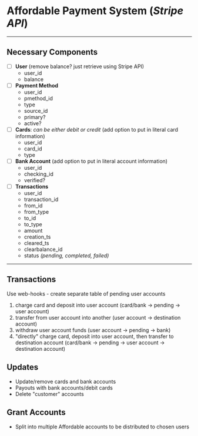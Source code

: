 # Affordable Payment System (*Stripe API*)

***

## Necessary Components

* [ ] **User** (remove balance? just retrieve using Stripe API)
  - user_id
  - balance
* [ ] **Payment Method**
  * user_id
  * pmethod_id
  * type
  * source_id
  * primary?
  * active?
* [ ] **Cards**: *can be either debit or credit* (add option to put in literal card information)
  * user_id
  * card_id
  * type
* [ ] **Bank Account** (add option to put in literal account information)
  * user_id
  * checking_id
  * verified?
* [ ] **Transactions**
  - user_id
  - transaction_id
  - from_id
  - from_type
  - to_id
  - to_type
  - amount
  - creation_ts
  - cleared_ts
  - clearbalance_id
  - status *(pending, completed, failed)*

---

## Transactions

Use web-hooks - create separate table of pending user accounts

1. charge card and deposit into user account (card/bank -> pending -> user account)
2. transfer from user account into another (user account -> destination account)
3. withdraw user account funds (user account -> pending -> bank)
4. "directly" charge card, deposit into user account, then transfer to destination account (card/bank -> pending -> user account -> destination account)

## Updates

- Update/remove cards and bank accounts
- Payouts with bank accounts/debit cards
- Delete "customer" accounts

## Grant Accounts

- Split into multiple Affordable accounts to be distributed to chosen users